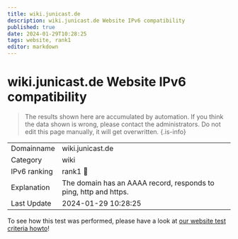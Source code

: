 ```yaml
---
title: wiki.junicast.de
description: wiki.junicast.de Website IPv6 compatibility
published: true
date: 2024-01-29T10:28:25
tags: website, rank1
editor: markdown
---
```


# wiki.junicast.de Website IPv6 compatibility

> The results shown here are accumulated by automation. If you think the data shown is wrong, please contact the administrators. 
> Do not edit this page manually, it will get overwritten.
{.is-info}


|   |   |
| - | - |
| Domainname | wiki.junicast.de
| Category | wiki |
| IPv6 ranking | rank1 :1st_place_medal: |
| Explanation | The domain has an AAAA record, responds to ping, http and https. |
| Last Update | 2024-01-29 10:28:25 |

To see how this test was performed, please have a look at [our website test criteria howto](/howto/testcriteria/website)!

